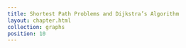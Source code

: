 ```yaml
---
title: Shortest Path Problems and Dijkstra’s Algorithm
layout: chapter.html
collection: graphs
position: 10
---
```


<!-- litpy graphs/dijkstras_algorithm.py -->
